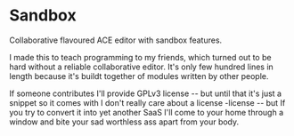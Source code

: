# Sandbox

Collaborative flavoured ACE editor with sandbox features.

I made this to teach programming to my friends, which turned out to be hard without a reliable collaborative editor. It's only few hundred lines in length because it's buildt together of modules written by other people.

If someone contributes I'll provide GPLv3 license -- but until that it's just a snippet so it comes with I don't really care about a license -license -- but If you try to convert it into yet another SaaS I'll come to your home through a window and bite your sad worthless ass apart from your body.
